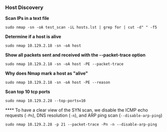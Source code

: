 

### Host Discovery

**Scan IPs in a text file**

```
sudo nmap -sn -oA test_scan -iL hosts.lst | grep for | cut -d" " -f5
```

**Determine if a host is alive**
```
sudo nmap 10.129.2.18 -sn -oA host
```

**Show all packets sent and received with the --packet-trace option**
```
sudo nmap 10.129.2.18 -sn -oA host -PE --packet-trace
```

**Why does Nmap mark a host as "alive"**
```
sudo nmap 10.129.2.18 -sn -oA host -PE --reason
```

**Scan top 10 tcp ports**
```
sudo nmap 10.129.2.28 --top-ports=10 
```

**** To have a clear view of the SYN scan, we disable the ICMP echo requests (`-Pn`), DNS resolution (`-n`), and ARP ping scan (`--disable-arp-ping`)
```
sudo nmap 10.129.2.28 -p 21 --packet-trace -Pn -n --disable-arp-ping
```

